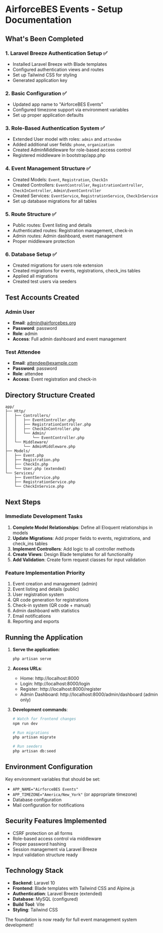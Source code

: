# AirforceBES Events - Setup Documentation

## What's Been Completed

### 1. Laravel Breeze Authentication Setup ✅
- Installed Laravel Breeze with Blade templates
- Configured authentication views and routes
- Set up Tailwind CSS for styling
- Generated application key

### 2. Basic Configuration ✅
- Updated app name to "AirforceBES Events"
- Configured timezone support via environment variables
- Set up proper application defaults

### 3. Role-Based Authentication System ✅
- Extended User model with roles: `admin` and `attendee`
- Added additional user fields: `phone`, `organization`
- Created AdminMiddleware for role-based access control
- Registered middleware in bootstrap/app.php

### 4. Event Management Structure ✅
- Created Models: `Event`, `Registration`, `CheckIn`
- Created Controllers: `EventController`, `RegistrationController`, `CheckInController`, `Admin\EventController`
- Created Services: `EventService`, `RegistrationService`, `CheckInService`
- Set up database migrations for all tables

### 5. Route Structure ✅
- Public routes: Event listing and details
- Authenticated routes: Registration management, check-in
- Admin routes: Admin dashboard, event management
- Proper middleware protection

### 6. Database Setup ✅
- Created migrations for users role extension
- Created migrations for events, registrations, check_ins tables
- Applied all migrations
- Created test users via seeders

## Test Accounts Created

### Admin User
- **Email**: admin@airforcebes.org
- **Password**: password
- **Role**: admin
- **Access**: Full admin dashboard and event management

### Test Attendee
- **Email**: attendee@example.com
- **Password**: password
- **Role**: attendee
- **Access**: Event registration and check-in

## Directory Structure Created

```
app/
├── Http/
│   ├── Controllers/
│   │   ├── EventController.php
│   │   ├── RegistrationController.php
│   │   ├── CheckInController.php
│   │   └── Admin/
│   │       └── EventController.php
│   └── Middleware/
│       └── AdminMiddleware.php
├── Models/
│   ├── Event.php
│   ├── Registration.php
│   ├── CheckIn.php
│   └── User.php (extended)
└── Services/
    ├── EventService.php
    ├── RegistrationService.php
    └── CheckInService.php
```

## Next Steps

### Immediate Development Tasks
1. **Complete Model Relationships**: Define all Eloquent relationships in models
2. **Update Migrations**: Add proper fields to events, registrations, and check_ins tables
3. **Implement Controllers**: Add logic to all controller methods
4. **Create Views**: Design Blade templates for all functionality
5. **Add Validation**: Create form request classes for input validation

### Feature Implementation Priority
1. Event creation and management (admin)
2. Event listing and details (public)
3. User registration system
4. QR code generation for registrations
5. Check-in system (QR code + manual)
6. Admin dashboard with statistics
7. Email notifications
8. Reporting and exports

## Running the Application

1. **Serve the application**:
   ```bash
   php artisan serve
   ```

2. **Access URLs**:
   - Home: http://localhost:8000
   - Login: http://localhost:8000/login
   - Register: http://localhost:8000/register
   - Admin Dashboard: http://localhost:8000/admin/dashboard (admin only)

3. **Development commands**:
   ```bash
   # Watch for frontend changes
   npm run dev
   
   # Run migrations
   php artisan migrate
   
   # Run seeders
   php artisan db:seed
   ```

## Environment Configuration

Key environment variables that should be set:
- `APP_NAME="AirforceBES Events"`
- `APP_TIMEZONE="America/New_York"` (or appropriate timezone)
- Database configuration
- Mail configuration for notifications

## Security Features Implemented

- CSRF protection on all forms
- Role-based access control via middleware
- Proper password hashing
- Session management via Laravel Breeze
- Input validation structure ready

## Technology Stack

- **Backend**: Laravel 10
- **Frontend**: Blade templates with Tailwind CSS and Alpine.js
- **Authentication**: Laravel Breeze (extended)
- **Database**: MySQL (configured)
- **Build Tool**: Vite
- **Styling**: Tailwind CSS

The foundation is now ready for full event management system development!
